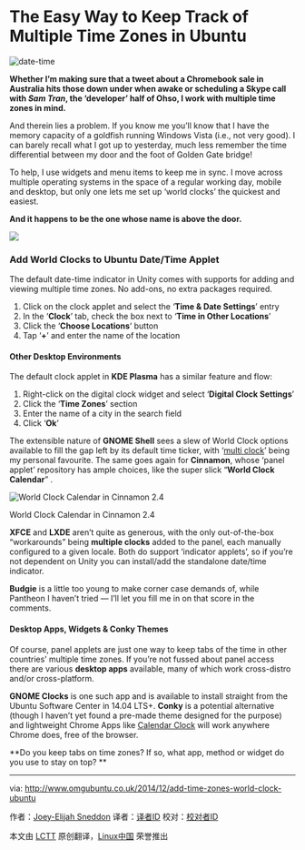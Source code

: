 The Easy Way to Keep Track of Multiple Time Zones in Ubuntu
================================================================================
![date-time](http://www.omgubuntu.co.uk/wp-content/uploads/2014/11/date-time.jpg)

**Whether I’m making sure that a tweet about a Chromebook sale in Australia hits those down under when awake or scheduling a Skype call with *Sam Tran*, the ‘developer’ half of Ohso, I work with multiple time zones in mind.**

And therein lies a problem. If you know me you’ll  know that I have the memory capacity of a goldfish running Windows Vista (i.e., not very good). I can barely recall what I got up to yesterday, much less remember the time differential between my door and the foot of Golden Gate bridge!

To help, I use widgets and menu items to keep me in sync. I move across multiple operating systems in the space of a regular working day, mobile and desktop, but only one lets me set up ‘world clocks’ the quickest and easiest.

**And it happens to be the one whose name is above the door.**

![](http://www.omgubuntu.co.uk/wp-content/uploads/2014/11/timezones-300x180.jpg)

### Add World Clocks to Ubuntu Date/Time Applet ###

The default date-time indicator in Unity comes with supports for adding and viewing multiple time zones. No add-ons, no extra packages required.

1. Click on the clock applet and select the ‘**Time & Date Settings**’  entry
1. In the ‘**Clock**’ tab, check the box next to ‘**Time in Other Locations**’
1. Click the ‘**Choose Locations**‘ button
1. Tap ‘**+**’  and enter the name of the location

#### Other Desktop Environments ####

The default clock applet in **KDE Plasma** has a similar feature and flow:

1. Right-click on the digital clock widget and select ‘**Digital Clock Settings**’
1. Click the ‘**Time Zones**’ section
1. Enter the name of a city in the search field
1. Click ‘**Ok**’

The extensible nature of **GNOME Shell** sees a slew of World Clock options available to fill the gap left by its default time ticker, with ‘[multi clock][1]’ being my personal favourite. The same goes again for **Cinnamon**, whose ‘panel applet’ repository has ample choices, like the super slick “**World Clock Calendar**” .

![World Clock Calendar in Cinnamon 2.4](http://www.omgubuntu.co.uk/wp-content/uploads/2014/12/cinnamon-applet.jpg)

World Clock Calendar in Cinnamon 2.4

**XFCE** and **LXDE** aren’t quite as generous, with the only out-of-the-box “workarounds” being **multiple clocks** added to the panel, each manually configured to a given locale. Both do support ‘indicator applets’, so if you’re not dependent on Unity you can install/add the standalone date/time indicator.

**Budgie** is a little too young to make corner case demands of, while Pantheon I haven’t tried — I’ll let you fill me in on that score in the comments.

#### Desktop Apps, Widgets & Conky Themes ####

Of course, panel applets are just one way to keep tabs of the time in other countries’ multiple time zones. If you’re not fussed about panel access there are various **desktop apps** available, many of which work cross-distro and/or cross-platform.

**GNOME Clocks** is one such app and is available to install straight from the Ubuntu Software Center in 14.04 LTS+. **Conky** is a potential alternative (though I haven’t yet found a pre-made theme designed for the purpose) and lightweight Chrome Apps like [Calendar Clock][2] will work anywhere Chrome does, free of the browser.

**Do you keep tabs on time zones? If so, what app, method or widget do you use to stay on top? **

--------------------------------------------------------------------------------

via: http://www.omgubuntu.co.uk/2014/12/add-time-zones-world-clock-ubuntu

作者：[Joey-Elijah Sneddon][a]
译者：[译者ID](https://github.com/译者ID)
校对：[校对者ID](https://github.com/校对者ID)

本文由 [LCTT](https://github.com/LCTT/TranslateProject) 原创翻译，[Linux中国](http://linux.cn/) 荣誉推出

[a]:https://plus.google.com/117485690627814051450/?rel=author
[1]:https://extensions.gnome.org/extension/605/multiclock/
[2]:http://www.omgchrome.com/calendar-clock-chrome-app/